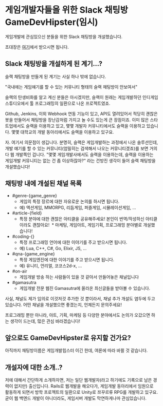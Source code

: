 # 게임개발자들을 위한 Slack 채팅방 GameDevHipster(임시)
게임개발에 관심있으신 분들을 위한 Slack 채팅방을 개설했습니다.

초대장은 [여기](https://festi.kr/zlack/team/T3KQA905B/32/)에서 받으시면 됩니다.

## Slack 채팅방을 개설하게 된 계기...?
슬랙 채팅방을 만들게 된 계기는 사실 하나 밖에 없습니다.


"국내에는 게임얘기를 할 수 있는 커뮤니티 형태의 슬랙 채팅방이 안보여서"


슬랙의 탄생비화를 알고 계신 분들은 아시겠지만, 슬랙이 원래는 게임개발하던 인디게임 스튜디오에서 툴 프로그래밍의 일환으로 나온 프로젝트였죠.

Github, Jenkins, 이외 Webhook 연동 기능이 있고, API도 열려있어서 적당히 괜찮은 봇을 만들어서 채팅방을 장난감처럼 가지고 놀 수도 있는게 큰 장점이죠. 이미 많은 스타트업에서도 슬랙을 이용하고 있고, 몇몇 개발자 커뮤니티에서도 슬랙을 이용하고 있습니다. 몇몇 대학교의 개발 동아리에서도 슬랙을 이용하고 있구요.


자. 여기서 의문점이 생깁니다. 분명히, 슬랙은 게임개발하는 과정에서 나온 솔루션인데, 개발 얘기를 할 수 있는 커뮤니티(엄밀히는 검색해서 나오는 커뮤니티겠죠)를 보면 거의 다 웹 개발쪽인 겁니다. "몇몇 게임개발사에서도 슬랙을 이용하는데, 슬랙을 이용하는 게임개발 커뮤니티는 없는 건 좀 이상하잖아?" 라는 건방진 생각이 들어 슬랙 채팅방을 개설했습니다!

## 채팅방 내에 개설된 채널 목록 
* #genre-{game_genre}
  * 게임의 특정 장르에 대한 자유로운 논의를 하시면 됩니다.
  * 예) 액션게임, MMORPG, 리듬게임, 퍼즐게임, 시뮬레이션게임, ...
* #article-{field}
  * 특정 분야에 대한 괜찮은 아티클을 공유해주세요! 본인이 번역/작성하신 아티클이라도 괜찮아요!
  * 마케팅, 게임아트, 게임기획, 프로그래밍 분야별로 개설했습니다!
* #coding-{}
  * 특정 프로그래밍 언어에 대한 이야기를 주고 받으시면 됩니다.
  * 예) Lua, C++, C#, Go, Elixir, JS, ...  
* #qna-{game_engine}
  * 특정 게임엔진에 대한 이야기를 주고 받으시면 됩니다.
  * 예) 유니티, 언리얼, 코코스2d-x, ...
* #on-air
  * 게임개발 방송 하는 사람들이 있을 것 같아서 만들어놓은 채널입니다
* #gamasutra
  * 게임개발 전문 웹진 Gamasutra에 올라온 최신글들을 받아볼 수 있습니다.


사실, 채널도 제가 임의로 이것저것 추가한 것 뿐이라서, 채널 추가 개설도 염두에 두고 있습니다. 어떤 채널을 개설했으면 좋겠는지, 언제든지 문의주세요!


프로그래밍 뿐만 아니라, 아트, 기획, 마케팅 등 다양한 분야에서도 논의가 오갔으면 하는 생각이 드는데, 많은 관심 바라겠습니다!

## 앞으로도 GameDevHipster로 유지할 건가요?
아직까지 채팅방이름은 게임개발힙스터 이긴 한데, 여론에 따라 바뀔 것 같습니다.


## 개설자에 대한 소개..?
저에 대해서 간단하게 소개하자면, 저는 일단 웹개발자(라고 하기에도 기록으로 남은 경력이 없지만) 출신입니다.
Rails로 웹개발을 해오다가, 게임개발 동아리에서 임원으로 활동하게 되면서 방학 프로젝트의 일환으로 Unity로 쯔꾸르류 RPG를 개발하고 있구요. 굳이 웹 백엔드 개발이 아니더라도, 게임서버 개발도 막연하게나마 관심있습니다.
